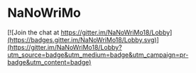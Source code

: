 # NaNoWriMo

[![Join the chat at https://gitter.im/NaNoWriMo18/Lobby](https://badges.gitter.im/NaNoWriMo18/Lobby.svg)](https://gitter.im/NaNoWriMo18/Lobby?utm_source=badge&utm_medium=badge&utm_campaign=pr-badge&utm_content=badge)
